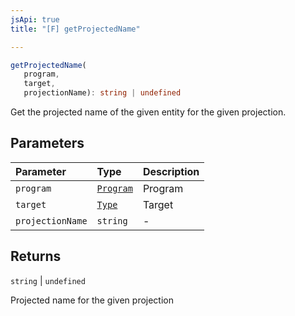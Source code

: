 ```yaml
---
jsApi: true
title: "[F] getProjectedName"

---
```

```ts
getProjectedName(
   program, 
   target, 
   projectionName): string | undefined
```

Get the projected name of the given entity for the given projection.

## Parameters

| Parameter | Type | Description |
| :------ | :------ | :------ |
| `program` | [`Program`](../interfaces/Program.md) | Program |
| `target` | [`Type`](../type-aliases/Type.md) | Target |
| `projectionName` | `string` | - |

## Returns

`string` \| `undefined`

Projected name for the given projection
